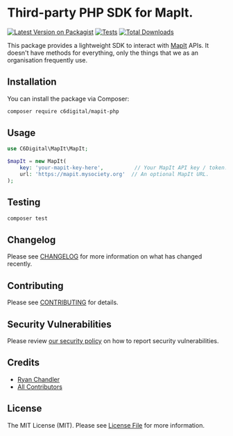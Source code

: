# Third-party PHP SDK for MapIt.

[![Latest Version on Packagist](https://img.shields.io/packagist/v/c6digital/mapit-php.svg?style=flat-square)](https://packagist.org/packages/c6digital/mapit-php)
[![Tests](https://img.shields.io/github/actions/workflow/status/c6digital/mapit-php/run-tests.yml?branch=main&label=tests&style=flat-square)](https://github.com/c6digital/mapit-php/actions/workflows/run-tests.yml)
[![Total Downloads](https://img.shields.io/packagist/dt/c6digital/mapit-php.svg?style=flat-square)](https://packagist.org/packages/c6digital/mapit-php)

This package provides a lightweight SDK to interact with [MapIt](https://mapit.mysociety.org/) APIs. It doesn't have methods for everything, only the things that we as an organisation frequently use.

## Installation

You can install the package via Composer:

```bash
composer require c6digital/mapit-php
```

## Usage

```php
use C6Digital\MapIt\MapIt;

$mapIt = new MapIt(
    key: 'your-mapit-key-here',          // Your MapIt API key / token.
    url: 'https://mapit.mysociety.org'  // An optional MapIt URL.
);
```

## Testing

```bash
composer test
```

## Changelog

Please see [CHANGELOG](CHANGELOG.md) for more information on what has changed recently.

## Contributing

Please see [CONTRIBUTING](https://github.com/spatie/.github/blob/main/CONTRIBUTING.md) for details.

## Security Vulnerabilities

Please review [our security policy](../../security/policy) on how to report security vulnerabilities.

## Credits

- [Ryan Chandler](https://github.com/c6digital)
- [All Contributors](../../contributors)

## License

The MIT License (MIT). Please see [License File](LICENSE.md) for more information.
